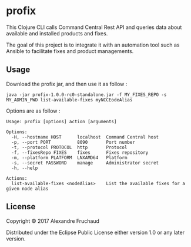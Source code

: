 # profix

This Clojure CLI calls Command Central Rest API and queries data about available and installed products and fixes.

The goal of this project is to integrate it with an automation tool such as Ansible to facilitate fixes and product managements.

## Usage

Download the profix jar, and then use it as follow :
    
    java -jar profix-1.0.0-rc0-standalone.jar -f MY_FIXES_REPO -s MY_ADMIN_PWD list-available-fixes myNCCEodeAlias
    
Options are as follow :

```
Usage: profix [options] action [arguments]

Options:
  -H, --hostname HOST      localhost  Command Central host
  -p, --port PORT          8090       Port number
  -t, --protocol PROTOCOL  http       Protocol
  -f, --fixesRepo FIXES    fixes      Fixes repository
  -m, --platform PLATFORM  LNXAMD64   Platform
  -s, --secret PASSWORD    manage     Administrator secret
  -h, --help

Actions:
  list-available-fixes <nodeAlias>    List the available fixes for a given node alias
```

## License

Copyright © 2017 Alexandre Fruchaud

Distributed under the Eclipse Public License either version 1.0 or any later version.

